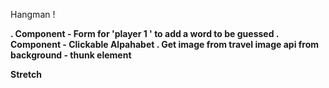 Hangman !


<b MVP >

. Component - Form for 'player 1 ' to add a word to be guessed
. Component - Clickable Alpahabet 
. Get image from travel image api from background - thunk element


Stretch
